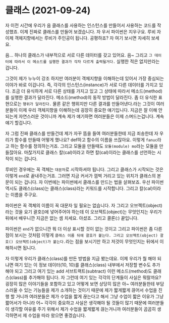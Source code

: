 # 클래스 (2021-09-24)

자 이전 시간에 우리가 음 클래스를 사용하는 인스턴스를 만들어서 사용하는 코드를 작성했죠.
이제 진짜로 클래스를 만들어 보겠습니다. 자 우서 파이썬은 지우구요.
루비 자 이제 객체지향에서는 루비가 주인공이 됩니다. 공평하죠?
자 여기 보시면 자세히 보세요.

음... 하나의 클래스가 내부적으로 서로 다른 데이터를 갖고 있어요. 음~
그리고 `그 데이터에 따라서 이 메소드를 실행한 결과가 각자 다르게 출력될거다.` 실행한 적은 없지만라는 겁니다.

그것이 제가 누누이 강조 하지만 여러분이 객체지향을 이해하는데 있어서 가장 중심되는 이야가 바로 이겁니다.
즉, 각각의 인스턴스(instance)가 서로 다른 데이터를 가지고 있다. 조금 더 유식하게 서로 다른 상태를 가지고 있고
그 상태에 따라서 메소드(method)를 실행한 결과가 달라진다. 메소드(method)의 동작 방법이 달라진다.
좀 더 유식한 표현으로는 `행위가 달라진다.` 물론 같은 행위지만 다른 결과를 만들어낸다.라는 그것이 여러분들이
이제 우리 객체지향을 이해하는데 굉장히 중요한 얘기입니다. 지금은 잘 이해 안되는게 자연스러운 것이니까
계속 제가 얘기하면 여러분들은 이제 스며드는겁니다. 계속 얘기 할겁니다.

자 그럼 진짜 클래스를 만들건데 제가 자꾸 뜸을 들여 여러분들한테 지금 죄송한데 자 우리가 함수를 만들때 어떻게 했나요?
def하고 함수의 이름을 쓰잖아요. 이렇게 `fanuc`라고 하는 함수를 정의하는거죠.
그리고 모듈을 만들때도 `모듈(module) mo`라는 모듈을 만들잖아요. 마찮가지로 클래스 칼(cal)이라고 하면 칼(cal)이라는
클래스를 선언하는 시작이 되는 겁니다.

루비인 경우에는 꼭 객체는 `대문자`로 시작하셔야 됩니다. 그리고 클래스가 시작되는 것은 이렇게 `end`로 끝내주는거죠.
그러면 지금 커서가 껌벅 거리고 있는 위치가 클래스의 본문이 되는 겁니다.
자 이번에는 파이썬에서 클래스를 만드는 법을 살펴보죠.
우선 파이썬 역시도 클래스(class)는 클래스(class)라는 키워드를 시작합니다. 그리고 칼(cal)이라는 이름을 주구요.

파이썬은 꼭 객체의 이름이 꼭 대문자 일 필요는 없습니다. 자 그리고 오브젝트(object)라는 것을 요기 괄호()에 넣어주어야 하는데
이 오브젝트(object)는 무엇인지는 우리가 뒤에서 배우니깐 지금은 없는 셈 치세요. 아셨죠. 그리고 콜론(:) 끝입니다.

파이썬은 `end`가 없으니깐 뭐 더 이상 표시할 것이 없는 것이고 그리고 파이썬은 좀 다른점이 보시는 것처럼 이렇게
`클래스 이름 뒤에 괄호가 붙는다. 그리고 오브젝트(object) 괄호() 오브젝트(object)가 붙는다.`라는 점을 보시기만 하고
저것이 무엇인지는 뒤에서 이해하시면 됩니다.

자 이렇게 우리가 클래스(class)를 만든 방법을 지금 봤는데요. 이제 우리가 뭘 해야 되냐면 여기 있는 이 정보 데이터(10, 10)를
클래스(class) 내부에서 저장할 변수도 추가해야 되고 그리고 여기 있는 add 서브트랙트(subtract) 이런 메소드(method)도
클래스(class)를 추가해야 됩니다. 자 그런데 여기 있는 각각의 단계들이 사실은 뭐랄까요? 굉장히 많은 이야기들을 포함하고 있고
어떻게 보면 상당히 많은 아~ 여러분들한테 부담스러울 수 있는 기능들을 제가 소개하는 것이기 때문에 제가 짧게짧게 끊어서 수업을 진행 할 거니까
여러분들은 제가 수업을 짧게 끊는다고 해서 그냥 수업이 짧은 이유가 그냥 짧어서가 아니라 어~ 각각이 중요하고 사실은 생각해야 될 것들이 많기
때문에 여러분들이 생각할 여유를 주기 위해서 제가 수업을 짧게짧게 끊는거니까 여러분들이 곰곰히 생각하면서 제 수업을 따라 왔으면 좋겠습니다.
